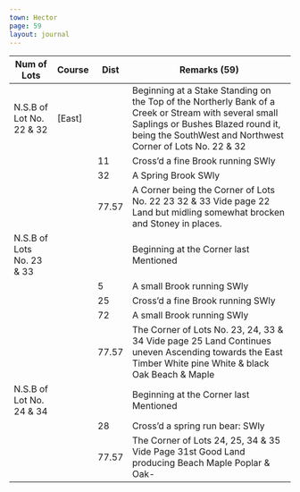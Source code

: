 ```yaml
---
town: Hector
page: 59
layout: journal
---
```


| Num of Lots | Course | Dist | Remarks (59) |
|-|-|-|-|
| N.S.B of Lot No. 22 & 32 | [East] | | Beginning at a Stake Standing on the Top of the Northerly Bank of a Creek or Stream with several small Saplings or Bushes Blazed round it, being the SouthWest and Northwest Corner of Lots No. 22 & 32 |
| | | 11 | Cross’d a fine Brook running SWly |
| | | 32 | A Spring Brook SWly |
| | | 77.57 | A Corner being the Corner of Lots No. 22 23 32 & 33 Vide page 22 Land but midling somewhat brocken and Stoney in places. |
| N.S.B of Lots No. 23 & 33 | | | Beginning at the Corner last Mentioned |
| | | 5 | A small Brook running SWly |
| | | 25 | Cross’d a fine Brook running SWly |
| | | 72 | A small Brook running SWly |
| | | 77.57 | The Corner of Lots No. 23, 24, 33 & 34 Vide page 25 Land Continues uneven Ascending towards the East Timber White pine White & black Oak Beach & Maple |
| N.S.B of Lot No. 24 & 34 | | | Beginning at the Corner last Mentioned |
| | | 28 | Cross’d a spring run bear: SWly |
| | | 77.57 | The Corner of Lots 24, 25, 34 & 35 Vide Page 31st Good Land producing Beach Maple Poplar & Oak- |
